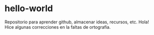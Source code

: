 # hello-world
Repositorio para aprender github, almacenar ideas, recursos, etc.
Hola!
Hice algunas correcciones en la faltas de ortografia.
